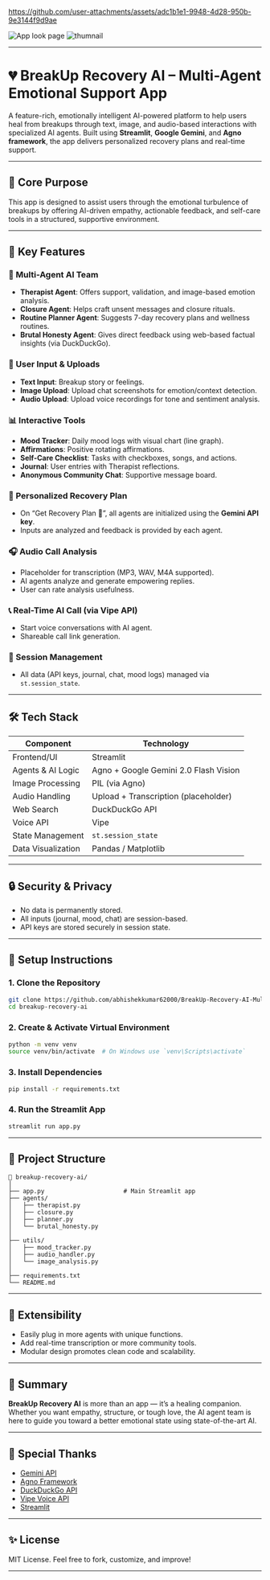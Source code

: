 https://github.com/user-attachments/assets/adc1b1e1-9948-4d28-950b-9e3144f9d9ae

![App look page](https://github.com/user-attachments/assets/77a76e8f-90ce-4f3e-9aeb-092667703ef0)
![thumnail](https://github.com/user-attachments/assets/9b8b8943-e294-4583-b19e-8af84a1b0b67)


---

# 💔 BreakUp Recovery AI – Multi-Agent Emotional Support App

A feature-rich, emotionally intelligent AI-powered platform to help users heal from breakups through text, image, and audio-based interactions with specialized AI agents. Built using **Streamlit**, **Google Gemini**, and **Agno framework**, the app delivers personalized recovery plans and real-time support.

---

## 🌟 Core Purpose

This app is designed to assist users through the emotional turbulence of breakups by offering AI-driven empathy, actionable feedback, and self-care tools in a structured, supportive environment.

---

## 🧠 Key Features

### 🤖 Multi-Agent AI Team

* **Therapist Agent**: Offers support, validation, and image-based emotion analysis.
* **Closure Agent**: Helps craft unsent messages and closure rituals.
* **Routine Planner Agent**: Suggests 7-day recovery plans and wellness routines.
* **Brutal Honesty Agent**: Gives direct feedback using web-based factual insights (via DuckDuckGo).

### 💬 User Input & Uploads

* **Text Input**: Breakup story or feelings.
* **Image Upload**: Upload chat screenshots for emotion/context detection.
* **Audio Upload**: Upload voice recordings for tone and sentiment analysis.

### 📊 Interactive Tools

* **Mood Tracker**: Daily mood logs with visual chart (line graph).
* **Affirmations**: Positive rotating affirmations.
* **Self-Care Checklist**: Tasks with checkboxes, songs, and actions.
* **Journal**: User entries with Therapist reflections.
* **Anonymous Community Chat**: Supportive message board.

### 🧩 Personalized Recovery Plan

* On “Get Recovery Plan 💝”, all agents are initialized using the **Gemini API key**.
* Inputs are analyzed and feedback is provided by each agent.

### 🎧 Audio Call Analysis

* Placeholder for transcription (MP3, WAV, M4A supported).
* AI agents analyze and generate empowering replies.
* User can rate analysis usefulness.

### 📞 Real-Time AI Call (via Vipe API)

* Start voice conversations with AI agent.
* Shareable call link generation.

### 💾 Session Management

* All data (API keys, journal, chat, mood logs) managed via `st.session_state`.

---

## 🛠️ Tech Stack

| Component          | Technology                            |
| ------------------ | ------------------------------------- |
| Frontend/UI        | Streamlit                             |
| Agents & AI Logic  | Agno + Google Gemini 2.0 Flash Vision |
| Image Processing   | PIL (via Agno)                        |
| Audio Handling     | Upload + Transcription (placeholder)  |
| Web Search         | DuckDuckGo API                        |
| Voice API          | Vipe                                  |
| State Management   | `st.session_state`                    |
| Data Visualization | Pandas / Matplotlib                   |

---

## 🔒 Security & Privacy

* No data is permanently stored.
* All inputs (journal, mood, chat) are session-based.
* API keys are stored securely in session state.

---

## 🚀 Setup Instructions

### 1. Clone the Repository

```bash
git clone https://github.com/abhishekkumar62000/BreakUp-Recovery-AI-Multi-Agents-Project.git
cd breakup-recovery-ai
```

### 2. Create & Activate Virtual Environment

```bash
python -m venv venv
source venv/bin/activate  # On Windows use `venv\Scripts\activate`
```

### 3. Install Dependencies

```bash
pip install -r requirements.txt
```

### 4. Run the Streamlit App

```bash
streamlit run app.py
```

---

## 📂 Project Structure

```
📁 breakup-recovery-ai/
│
├── app.py                      # Main Streamlit app
├── agents/
│   ├── therapist.py
│   ├── closure.py
│   ├── planner.py
│   └── brutal_honesty.py
│
├── utils/
│   ├── mood_tracker.py
│   ├── audio_handler.py
│   └── image_analysis.py
│
├── requirements.txt
└── README.md
```

---

## 🔮 Extensibility

* Easily plug in more agents with unique functions.
* Add real-time transcription or more community tools.
* Modular design promotes clean code and scalability.

---

## 🧘 Summary

**BreakUp Recovery AI** is more than an app — it’s a healing companion. Whether you want empathy, structure, or tough love, the AI agent team is here to guide you toward a better emotional state using state-of-the-art AI.

---

## 🙏 Special Thanks

* [Gemini API](https://ai.google.dev/)
* [Agno Framework](https://github.com/jina-ai/agno)
* [DuckDuckGo API](https://duckduckgo.com/)
* [Vipe Voice API](https://vipe.ai/)
* [Streamlit](https://streamlit.io)

---

## ✨ License

MIT License. Feel free to fork, customize, and improve!

---

